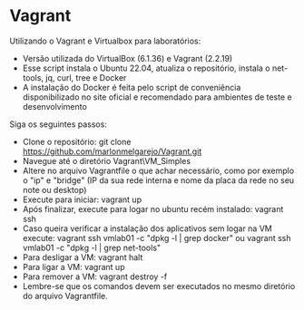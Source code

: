 # Vagrant
Utilizando o Vagrant e Virtualbox para laboratórios:

- Versão utilizada do VirtualBox (6.1.36) e Vagrant (2.2.19)
- Esse script instala o Ubuntu 22.04, atualiza o repositório, instala o net-tools, jq, curl, tree e Docker
- A instalação do Docker é feita pelo script de conveniência disponibilizado no site oficial e recomendado para ambientes de teste e desenvolvimento

Siga os seguintes passos:

- Clone o repositório: git clone https://github.com/marlonmelgarejo/Vagrant.git
- Navegue até o diretório Vagrant\VM_Simples
- Altere no arquivo Vagrantfile o que achar necessário, como por exemplo o "ip" e "bridge" (IP da sua rede interna e nome da placa da rede no seu note ou desktop)
- Execute para iniciar: vagrant up
- Após finalizar, execute para logar no ubuntu recém instalado: vagrant ssh 
- Caso queira verificar a instalação dos aplicativos sem logar na VM execute: vagrant ssh vmlab01 -c "dpkg -l | grep docker" ou vagrant ssh vmlab01 -c "dpkg -l | grep net-tools"
- Para desligar a VM: vagrant halt
- Para ligar a VM: vagrant up
- Para remover a VM: vagrant destroy -f
- Lembre-se que os comandos devem ser executados no mesmo diretório do arquivo Vagrantfile.
